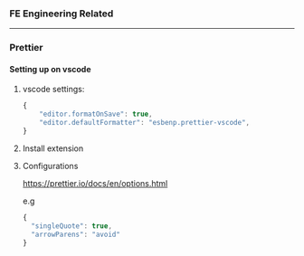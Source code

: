 ### FE Engineering Related

---

### Prettier

#### Setting up on vscode

1. vscode settings:

   ``` javascript
   {
       "editor.formatOnSave": true,
       "editor.defaultFormatter": "esbenp.prettier-vscode",
   }
   ```

2. Install extension

3. Configurations

   https://prettier.io/docs/en/options.html

   e.g

   ``` javascript
   {
     "singleQuote": true,
     "arrowParens": "avoid"
   }
   ```

   

